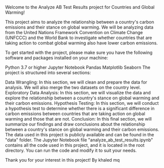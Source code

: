 Welcome to the Analyze AB Test Results project for Countries and Global Warming!

This project aims to analyze the relationship between a country's carbon emissions and their stance on global warming. We will be analyzing data from the United Nations Framework Convention on Climate Change (UNFCCC) and the World Bank to investigate whether countries that are taking action to combat global warming also have lower carbon emissions.

To get started with the project, please make sure you have the following software and packages installed on your machine:

Python 3.7 or higher
Jupyter Notebook
Pandas
Matplotlib
Seaborn
The project is structured into several sections:

Data Wrangling: In this section, we will clean and prepare the data for analysis. We will also merge the two datasets on the country level.
Exploratory Data Analysis: In this section, we will visualize the data and explore the relationship between a country's stance on global warming and their carbon emissions.
Hypothesis Testing: In this section, we will conduct a hypothesis test to determine whether there is a significant difference in carbon emissions between countries that are taking action on global warming and those that are not.
Conclusion: In this final section, we will summarize our findings and draw conclusions about the relationship between a country's stance on global warming and their carbon emissions.
The data used in this project is publicly available and can be found in the "data" folder. The Jupyter Notebook file "analyze_ab_test_results.ipynb" contains all the code used in this project, and it is located in the root directory. You can run the code and modify it to suit your needs.

Thank you for your interest in this project!
By khaled mq
